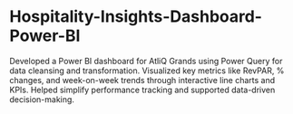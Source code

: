 # Hospitality-Insights-Dashboard-Power-BI
Developed a Power BI dashboard for AtliQ Grands using Power Query for data cleansing and transformation.  Visualized key metrics like RevPAR, % changes, and week-on-week trends through interactive line charts and KPIs. Helped simplify performance tracking and supported data-driven decision-making.
